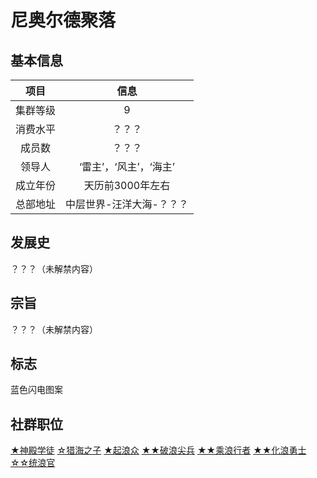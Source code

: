 # 尼奥尔德聚落

## 基本信息

项目|信息
:--:|:--:
集群等级|9
消费水平|？？？
成员数|？？？
领导人|‘雷主’，‘风主’，‘海主’
成立年份|天历前3000年左右
总部地址|中层世界-汪洋大海-？？？

## 发展史

？？？（未解禁内容）

## 宗旨

？？？（未解禁内容）

## 标志

蓝色闪电图案

## 社群职位

<a href="../Temple Apprentdice" target="_blank">★神殿学徒</a>
<a href="../Son of sea hunters" target="_blank">☆猎海之子</a>
<a href="../Wave riser" target="_blank">★起浪众</a>
<a href="../Wave Breaking Warrior" target="_blank">★★破浪尖兵</a>
<a href="../Wave Riders" target="_blank">★★乘浪行者</a>
<a href="../Wave Warrior" target="_blank">★★化浪勇士</a>
<a href="../Wave unifier" target="_blank">☆☆统浪官</a>
